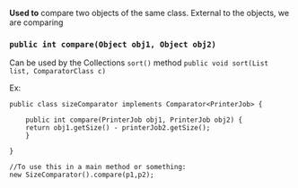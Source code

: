 **Used to** compare two objects of the same class. External to the objects, we are comparing

### `public int compare(Object obj1, Object obj2)`

Can be used by the Collections `sort()` method
`public void sort(List list, ComparatorClass c)`

Ex:
```
public class sizeComparator implements Comparator<PrinterJob> {

	public int compare(PrinterJob obj1, PrinterJob obj2) {
	return obj1.getSize() - printerJob2.getSize();
	}

}

//To use this in a main method or something:
new SizeComparator().compare(p1,p2);
```